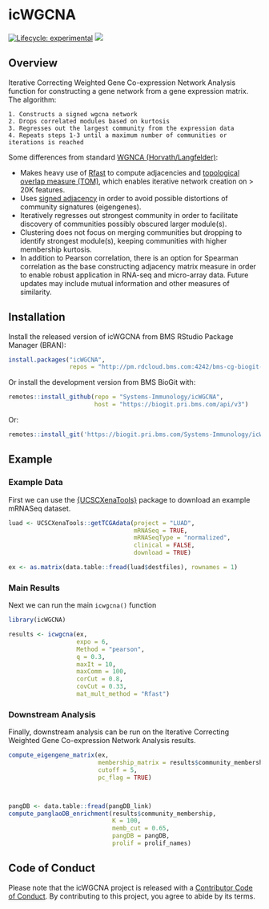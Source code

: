 
<!-- README.md is generated from README.Rmd. Please edit that file -->

# icWGCNA

<!-- badges: start -->

[![Lifecycle:
experimental](https://img.shields.io/badge/lifecycle-experimental-orange.svg)](https://lifecycle.r-lib.org/articles/stages.html#experimental)
[![](https://img.shields.io/badge/codecov-96%25-green.svg)](https://covr.r-lib.org/)
<!-- badges: end -->

## Overview

Iterative Correcting Weighted Gene Co-expression Network Analysis
function for constructing a gene network from a gene expression matrix.
The algorithm:

    1. Constructs a signed wgcna network
    2. Drops correlated modules based on kurtosis
    3. Regresses out the largest community from the expression data
    4. Repeats steps 1-3 until a maximum number of communities or iterations is reached

Some differences from standard [WGNCA
(Horvath/Langfelder)](https://bmcbioinformatics.biomedcentral.com/articles/10.1186/1471-2105-9-559):

-   Makes heavy use of
    [Rfast](https://cran.r-project.org/web/packages/Rfast/) to compute
    adjacencies and [topological overlap measure
    (TOM)](https://bmcbioinformatics.biomedcentral.com/articles/10.1186/1471-2105-9-559),
    which enables iterative network creation on \> 20K features.
-   Uses [signed
    adjacency](https://bmcgenomics.biomedcentral.com/articles/10.1186/1471-2164-10-327)
    in order to avoid possible distortions of community signatures
    (eigengenes).
-   Iteratively regresses out strongest community in order to facilitate
    discovery of communities possibly obscured larger module(s).
-   Clustering does not focus on merging communities but dropping to
    identify strongest module(s), keeping communities with higher
    membership kurtosis.
-   In addition to Pearson correlation, there is an option for Spearman
    correlation as the base constructing adjacency matrix measure in
    order to enable robust application in RNA-seq and micro-array data.
    Future updates may include mutual information and other measures of
    similarity.

## Installation

Install the released version of icWGCNA from BMS RStudio Package Manager
(BRAN):

``` r
install.packages("icWGCNA", 
                 repos = "http://pm.rdcloud.bms.com:4242/bms-cg-biogit-bran/latest")
```

Or install the development version from BMS BioGit with:

``` r
remotes::install_github(repo = "Systems-Immunology/icWGCNA", 
                        host = "https://biogit.pri.bms.com/api/v3")
```

Or:

``` r
remotes::install_git('https://biogit.pri.bms.com/Systems-Immunology/icWGCNA.git')
```

## Example

### Example Data

First we can use the
[{UCSCXenaTools}](https://cran.r-project.org/web/packages/UCSCXenaTools/vignettes/USCSXenaTools.html)
package to download an example mRNASeq dataset.

``` r
luad <- UCSCXenaTools::getTCGAdata(project = "LUAD", 
                                   mRNASeq = TRUE, 
                                   mRNASeqType = "normalized",
                                   clinical = FALSE, 
                                   download = TRUE)

ex <- as.matrix(data.table::fread(luad$destfiles), rownames = 1)
```

### Main Results

Next we can run the main `icwgcna()` function

``` r
library(icWGCNA)

results <- icwgcna(ex,   
                   expo = 6,
                   Method = "pearson",
                   q = 0.3,
                   maxIt = 10,
                   maxComm = 100,
                   corCut = 0.8,
                   covCut = 0.33,
                   mat_mult_method = "Rfast")
```

### Downstream Analysis

Finally, downstream analysis can be run on the Iterative Correcting
Weighted Gene Co-expression Network Analysis results.

``` r
compute_eigengene_matrix(ex, 
                         membership_matrix = results$community_membership, 
                         cutoff = 5,
                         pc_flag = TRUE)



pangDB <- data.table::fread(pangDB_link)
compute_panglaoDB_enrichment(results$community_membership,
                             K = 100,
                             memb_cut = 0.65,
                             pangDB = pangDB,
                             prolif = prolif_names)
```

## Code of Conduct

Please note that the icWGCNA project is released with a [Contributor
Code of
Conduct](https://contributor-covenant.org/version/2/0/CODE_OF_CONDUCT.html).
By contributing to this project, you agree to abide by its terms.
